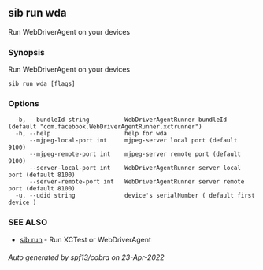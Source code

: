 ## sib run wda

Run WebDriverAgent on your devices

### Synopsis

Run WebDriverAgent on your devices

```
sib run wda [flags]
```

### Options

```
  -b, --bundleId string          WebDriverAgentRunner bundleId (default "com.facebook.WebDriverAgentRunner.xctrunner")
  -h, --help                     help for wda
      --mjpeg-local-port int     mjpeg-server local port (default 9100)
      --mjpeg-remote-port int    mjpeg-server remote port (default 9100)
      --server-local-port int    WebDriverAgentRunner server local port (default 8100)
      --server-remote-port int   WebDriverAgentRunner server remote port (default 8100)
  -u, --udid string              device's serialNumber ( default first device )
```

### SEE ALSO

* [sib run](sib_run.md)	 - Run XCTest or WebDriverAgent

###### Auto generated by spf13/cobra on 23-Apr-2022
